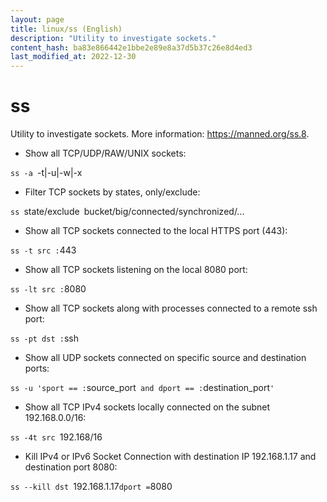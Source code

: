 ```yaml
---
layout: page
title: linux/ss (English)
description: "Utility to investigate sockets."
content_hash: ba83e866442e1bbe2e89e8a37d5b37c26e8d4ed3
last_modified_at: 2022-12-30
---
```

# ss

Utility to investigate sockets.
More information: <https://manned.org/ss.8>.

- Show all TCP/UDP/RAW/UNIX sockets:

`ss -a `<span class="tldr-var badge badge-pill bg-dark-lm bg-white-dm text-white-lm text-dark-dm font-weight-bold">-t|-u|-w|-x</span>

- Filter TCP sockets by states, only/exclude:

`ss `<span class="tldr-var badge badge-pill bg-dark-lm bg-white-dm text-white-lm text-dark-dm font-weight-bold">state/exclude</span>` `<span class="tldr-var badge badge-pill bg-dark-lm bg-white-dm text-white-lm text-dark-dm font-weight-bold">bucket/big/connected/synchronized/...</span>

- Show all TCP sockets connected to the local HTTPS port (443):

`ss -t src :`<span class="tldr-var badge badge-pill bg-dark-lm bg-white-dm text-white-lm text-dark-dm font-weight-bold">443</span>

- Show all TCP sockets listening on the local 8080 port:

`ss -lt src :`<span class="tldr-var badge badge-pill bg-dark-lm bg-white-dm text-white-lm text-dark-dm font-weight-bold">8080</span>

- Show all TCP sockets along with processes connected to a remote ssh port:

`ss -pt dst :`<span class="tldr-var badge badge-pill bg-dark-lm bg-white-dm text-white-lm text-dark-dm font-weight-bold">ssh</span>

- Show all UDP sockets connected on specific source and destination ports:

`ss -u 'sport == :`<span class="tldr-var badge badge-pill bg-dark-lm bg-white-dm text-white-lm text-dark-dm font-weight-bold">source_port</span>` and dport == :`<span class="tldr-var badge badge-pill bg-dark-lm bg-white-dm text-white-lm text-dark-dm font-weight-bold">destination_port</span>`'`

- Show all TCP IPv4 sockets locally connected on the subnet 192.168.0.0/16:

`ss -4t src `<span class="tldr-var badge badge-pill bg-dark-lm bg-white-dm text-white-lm text-dark-dm font-weight-bold">192.168/16</span>

- Kill IPv4 or IPv6 Socket Connection with destination IP 192.168.1.17 and destination port 8080:

`ss --kill dst `<span class="tldr-var badge badge-pill bg-dark-lm bg-white-dm text-white-lm text-dark-dm font-weight-bold">192.168.1.17</span>` dport = `<span class="tldr-var badge badge-pill bg-dark-lm bg-white-dm text-white-lm text-dark-dm font-weight-bold">8080</span>
